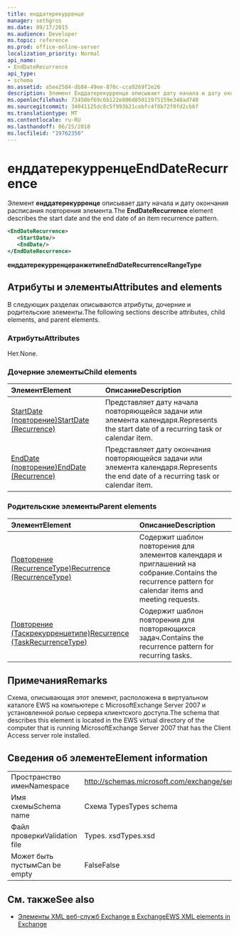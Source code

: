 ```yaml
---
title: енддатерекурренце
manager: sethgros
ms.date: 09/17/2015
ms.audience: Developer
ms.topic: reference
ms.prod: office-online-server
localization_priority: Normal
api_name:
- EndDateRecurrence
api_type:
- schema
ms.assetid: a5ee2504-db84-49ee-870c-cca9269f2e26
description: Элемент Енддатерекурренце описывает дату начала и дату окончания расписания повторения элемента.
ms.openlocfilehash: 73450bf69c6b122e806d85011975159e348ad740
ms.sourcegitcommit: 34041125dc8c5f993b21cebfc4f8b72f0fd2cb6f
ms.translationtype: MT
ms.contentlocale: ru-RU
ms.lasthandoff: 06/25/2018
ms.locfileid: "19762350"
---
```

# <a name="enddaterecurrence"></a><span data-ttu-id="3d93a-103">енддатерекурренце</span><span class="sxs-lookup"><span data-stu-id="3d93a-103">EndDateRecurrence</span></span>

<span data-ttu-id="3d93a-104">Элемент **енддатерекурренце** описывает дату начала и дату окончания расписания повторения элемента.</span><span class="sxs-lookup"><span data-stu-id="3d93a-104">The **EndDateRecurrence** element describes the start date and the end date of an item recurrence pattern.</span></span> 
  
```xml
<EndDateRecurrence>
   <StartDate/>
   <EndDate/>
</EndDateRecurrence>
```

 <span data-ttu-id="3d93a-105">**енддатерекурренцеранжетипе**</span><span class="sxs-lookup"><span data-stu-id="3d93a-105">**EndDateRecurrenceRangeType**</span></span>
## <a name="attributes-and-elements"></a><span data-ttu-id="3d93a-106">Атрибуты и элементы</span><span class="sxs-lookup"><span data-stu-id="3d93a-106">Attributes and elements</span></span>

<span data-ttu-id="3d93a-107">В следующих разделах описываются атрибуты, дочерние и родительские элементы.</span><span class="sxs-lookup"><span data-stu-id="3d93a-107">The following sections describe attributes, child elements, and parent elements.</span></span>
  
### <a name="attributes"></a><span data-ttu-id="3d93a-108">Атрибуты</span><span class="sxs-lookup"><span data-stu-id="3d93a-108">Attributes</span></span>

<span data-ttu-id="3d93a-109">Нет.</span><span class="sxs-lookup"><span data-stu-id="3d93a-109">None.</span></span>
  
### <a name="child-elements"></a><span data-ttu-id="3d93a-110">Дочерние элементы</span><span class="sxs-lookup"><span data-stu-id="3d93a-110">Child elements</span></span>

|<span data-ttu-id="3d93a-111">**Элемент**</span><span class="sxs-lookup"><span data-stu-id="3d93a-111">**Element**</span></span>|<span data-ttu-id="3d93a-112">**Описание**</span><span class="sxs-lookup"><span data-stu-id="3d93a-112">**Description**</span></span>|
|:-----|:-----|
|[<span data-ttu-id="3d93a-113">StartDate (повторение)</span><span class="sxs-lookup"><span data-stu-id="3d93a-113">StartDate (Recurrence)</span></span>](startdate-recurrence.md) <br/> |<span data-ttu-id="3d93a-114">Представляет дату начала повторяющейся задачи или элемента календаря.</span><span class="sxs-lookup"><span data-stu-id="3d93a-114">Represents the start date of a recurring task or calendar item.</span></span>  <br/> |
|[<span data-ttu-id="3d93a-115">EndDate (повторение)</span><span class="sxs-lookup"><span data-stu-id="3d93a-115">EndDate (Recurrence)</span></span>](enddate-recurrence.md) <br/> |<span data-ttu-id="3d93a-116">Представляет дату окончания повторяющейся задачи или элемента календаря.</span><span class="sxs-lookup"><span data-stu-id="3d93a-116">Represents the end date of a recurring task or calendar item.</span></span>  <br/> |
   
### <a name="parent-elements"></a><span data-ttu-id="3d93a-117">Родительские элементы</span><span class="sxs-lookup"><span data-stu-id="3d93a-117">Parent elements</span></span>

|<span data-ttu-id="3d93a-118">**Элемент**</span><span class="sxs-lookup"><span data-stu-id="3d93a-118">**Element**</span></span>|<span data-ttu-id="3d93a-119">**Описание**</span><span class="sxs-lookup"><span data-stu-id="3d93a-119">**Description**</span></span>|
|:-----|:-----|
|[<span data-ttu-id="3d93a-120">Повторение (RecurrenceType)</span><span class="sxs-lookup"><span data-stu-id="3d93a-120">Recurrence (RecurrenceType)</span></span>](recurrence-recurrencetype.md) <br/> |<span data-ttu-id="3d93a-121">Содержит шаблон повторения для элементов календаря и приглашений на собрание.</span><span class="sxs-lookup"><span data-stu-id="3d93a-121">Contains the recurrence pattern for calendar items and meeting requests.</span></span>  <br/> |
|[<span data-ttu-id="3d93a-122">Повторение (Таскрекурренцетипе)</span><span class="sxs-lookup"><span data-stu-id="3d93a-122">Recurrence (TaskRecurrenceType)</span></span>](recurrence-taskrecurrencetype.md) <br/> |<span data-ttu-id="3d93a-123">Содержит шаблон повторения для повторяющихся задач.</span><span class="sxs-lookup"><span data-stu-id="3d93a-123">Contains the recurrence pattern for recurring tasks.</span></span>  <br/> |
   
## <a name="remarks"></a><span data-ttu-id="3d93a-124">Примечания</span><span class="sxs-lookup"><span data-stu-id="3d93a-124">Remarks</span></span>

<span data-ttu-id="3d93a-125">Схема, описывающая этот элемент, расположена в виртуальном каталоге EWS на компьютере с MicrosoftExchange Server 2007 и установленной ролью сервера клиентского доступа.</span><span class="sxs-lookup"><span data-stu-id="3d93a-125">The schema that describes this element is located in the EWS virtual directory of the computer that is running MicrosoftExchange Server 2007 that has the Client Access server role installed.</span></span>
  
## <a name="element-information"></a><span data-ttu-id="3d93a-126">Сведения об элементе</span><span class="sxs-lookup"><span data-stu-id="3d93a-126">Element information</span></span>

|||
|:-----|:-----|
|<span data-ttu-id="3d93a-127">Пространство имен</span><span class="sxs-lookup"><span data-stu-id="3d93a-127">Namespace</span></span>  <br/> |http://schemas.microsoft.com/exchange/services/2006/types  <br/> |
|<span data-ttu-id="3d93a-128">Имя схемы</span><span class="sxs-lookup"><span data-stu-id="3d93a-128">Schema name</span></span>  <br/> |<span data-ttu-id="3d93a-129">Схема Types</span><span class="sxs-lookup"><span data-stu-id="3d93a-129">Types schema</span></span>  <br/> |
|<span data-ttu-id="3d93a-130">Файл проверки</span><span class="sxs-lookup"><span data-stu-id="3d93a-130">Validation file</span></span>  <br/> |<span data-ttu-id="3d93a-131">Types. xsd</span><span class="sxs-lookup"><span data-stu-id="3d93a-131">Types.xsd</span></span>  <br/> |
|<span data-ttu-id="3d93a-132">Может быть пустым</span><span class="sxs-lookup"><span data-stu-id="3d93a-132">Can be empty</span></span>  <br/> |<span data-ttu-id="3d93a-133">False</span><span class="sxs-lookup"><span data-stu-id="3d93a-133">False</span></span>  <br/> |
   
## <a name="see-also"></a><span data-ttu-id="3d93a-134">См. также</span><span class="sxs-lookup"><span data-stu-id="3d93a-134">See also</span></span>



- [<span data-ttu-id="3d93a-135">Элементы XML веб-служб Exchange в Exchange</span><span class="sxs-lookup"><span data-stu-id="3d93a-135">EWS XML elements in Exchange</span></span>](ews-xml-elements-in-exchange.md)

